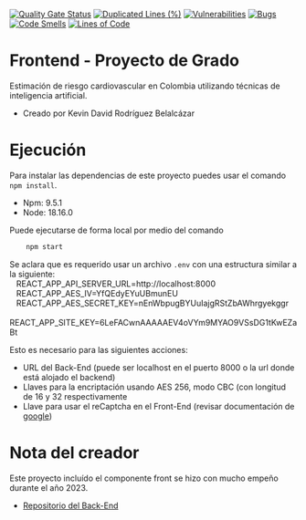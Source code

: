 [![Quality Gate Status](https://sonarcloud.io/api/project_badges/measure?project=Kelocoes_proyecto-grado-front&metric=alert_status)](https://sonarcloud.io/summary/new_code?id=Kelocoes_proyecto-grado-front)
[![Duplicated Lines (%)](https://sonarcloud.io/api/project_badges/measure?project=Kelocoes_proyecto-grado-front&metric=duplicated_lines_density)](https://sonarcloud.io/summary/new_code?id=Kelocoes_proyecto-grado-front)
[![Vulnerabilities](https://sonarcloud.io/api/project_badges/measure?project=Kelocoes_proyecto-grado-front&metric=vulnerabilities)](https://sonarcloud.io/summary/new_code?id=Kelocoes_proyecto-grado-front)
[![Bugs](https://sonarcloud.io/api/project_badges/measure?project=Kelocoes_proyecto-grado-front&metric=bugs)](https://sonarcloud.io/summary/new_code?id=Kelocoes_proyecto-grado-front)
[![Code Smells](https://sonarcloud.io/api/project_badges/measure?project=Kelocoes_proyecto-grado-front&metric=code_smells)](https://sonarcloud.io/summary/new_code?id=Kelocoes_proyecto-grado-front)
[![Lines of Code](https://sonarcloud.io/api/project_badges/measure?project=Kelocoes_proyecto-grado-front&metric=ncloc)](https://sonarcloud.io/summary/new_code?id=Kelocoes_proyecto-grado-front)
# Frontend - Proyecto de Grado
Estimación de riesgo cardiovascular en Colombia utilizando técnicas de inteligencia artificial.
- Creado por Kevin David Rodríguez Belalcázar

# Ejecución
Para instalar las dependencias de este proyecto puedes usar el comando `npm install`.
- Npm: 9.5.1
- Node: 18.16.0

Puede ejecutarse de forma local por medio del comando
```bash
    npm start
```
Se aclara que es requerido usar un archivo `.env` con una estructura similar a la siguiente:\
&nbsp;&nbsp; REACT_APP_API_SERVER_URL=http://localhost:8000 \
&nbsp;&nbsp; REACT_APP_AES_IV=YfQEdyEYuUBmunEU\
&nbsp;&nbsp; REACT_APP_AES_SECRET_KEY=nEnWbpugBYUuIajgRStZbAWhrgyekggr\
&nbsp;&nbsp; REACT_APP_SITE_KEY=6LeFACwnAAAAAEV4oVYm9MYAO9VSsDG1tKwEZaBt

Esto es necesario para las siguientes acciones:
- URL del Back-End (puede ser localhost en el puerto 8000 o la url donde está alojado el backend)
- Llaves para la encriptación usando AES 256, modo CBC (con longitud de 16 y 32 respectivamente
- Llave para usar el reCaptcha en el Front-End (revisar documentación de [google](https://www.google.com/recaptcha/about/))

# Nota del creador
Este proyecto incluído el componente front se hizo con mucho empeño durante el año 2023.
- [Repositorio del Back-End](https://github.com/Kelocoes/proyecto-grado)
